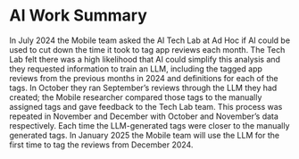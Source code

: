 # AI Work Summary
In July 2024 the Mobile team asked the AI Tech Lab at Ad Hoc if AI could be used to cut down the time it took to tag app reviews each month. The Tech Lab felt there was a high likelihood that AI could simplify this analysis and they requested information to train an LLM, including the tagged app reviews from the previous months in 2024 and definitions for each of the tags. In October they ran September’s reviews through the LLM they had created; the Mobile researcher compared those tags to the manually assigned tags and gave feedback to the Tech Lab team. This process was repeated in November and December with October and November’s data respectively. Each time the LLM-generated tags were closer to the manually generated tags. In January 2025 the Mobile team will use the LLM for the first time to tag the reviews from December 2024.
